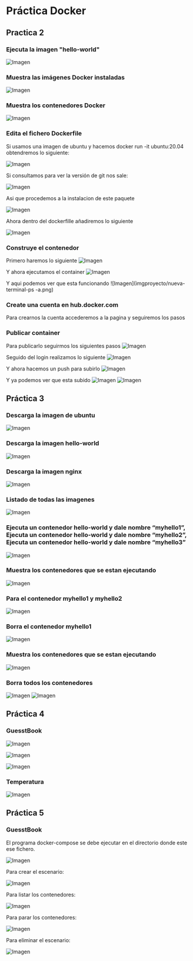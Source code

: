 # Práctica Docker

## Practica 2
### Ejecuta la imagen "hello-world"
![Imagen](imgproyecto/hello-world.png)

### Muestra las imágenes Docker instaladas
![Imagen](imgproyecto/docker-images.png)

### Muestra los contenedores Docker
![Imagen](imgproyecto/docker-ps.png)

### Edita el fichero Dockerfile
Si usamos una imagen de ubuntu y hacemos docker run -it ubuntu:20.04 obtendremos lo siguiente:

![Imagen](imgproyecto/docker-run-it.png)

Si consultamos para ver la versión de git nos sale:

![Imagen](imgproyecto/git-version.png)

Asi que procedemos a la instalacion de este paquete

![Imagen](imgproyecto/install-git.png)

Ahora dentro del dockerfille añadiremos lo siguiente

![Imagen](imgproyecto/docker-file.png)

### Construye el contenedor
Primero haremos lo siguiente
![Imagen](imgproyecto/docker-build.png)

Y ahora ejecutamos el container
![Imagen](imgproyecto/docker-run-container.png)

Y aqui podemos ver que esta funcionando
![Imagen](imgproyecto/nueva-terminal-ps -a.png)

### Create una cuenta en hub.docker.com
Para crearnos la cuenta accederemos a la pagina y seguiremos los pasos

### Publicar container
Para publicarlo seguirmos los siguientes pasos
![Imagen](imgproyecto/login-docker.png)

Seguido del login realizamos lo siguiente
![Imagen](imgproyecto/docker-tag-login.png)

Y ahora hacemos un push para subirlo
![Imagen](imgproyecto/docker-push.png)

Y ya podemos ver que esta subido
![Imagen](imgproyecto/hub-docker.png)
![Imagen](imgproyecto/subido.png)

## Práctica 3
### Descarga la imagen de ubuntu
![Imagen](imgproyecto/image-ubutnu-world.png)

### Descarga la imagen hello-world
![Imagen](imgproyecto/image-ubutnu-world.png)

### Descarga la imagen nginx
![Imagen](imgproyecto/docker-nginx.png)

### Listado de todas las imagenes
![Imagen](imgproyecto/docker-images.png)

### Ejecuta un contenedor hello-world y dale nombre “myhello1”, Ejecuta un contenedor hello-world y dale nombre “myhello2”, Ejecuta un contenedor hello-world y dale nombre “myhello3”

![Imagen](imgproyecto/myhello1-2-3.png)
### Muestra los contenedores que se estan ejecutando
![Imagen](imgproyecto/docker-ps-a.png)

### Para el contenedor myhello1 y myhello2
![Imagen](imgproyecto/docker-stop.png)

### Borra el contenedor myhello1
![Imagen](imgproyecto/docker-rm.png)

### Muestra los contenedores que se estan ejecutando
![Imagen](imgproyecto/docker-ps-a2.png)

### Borra todos los contenedores
![Imagen](imgproyecto/docker-eliminar-todo.png)
![Imagen](imgproyecto/docker-ps-a3.png)

## Práctica 4

### GuesstBook

![Imagen](imgproyecto/docker-2-containers.png)

![Imagen](imgproyecto/docker-network.png)

![Imagen](imgproyecto/guestbook.png)

### Temperatura

![Imagen](imgproyecto/docker-temperatura.png)

## Práctica 5

### GuesstBook

El programa docker-compose se debe ejecutar en el directorio donde este ese fichero.

![Imagen](imgproyecto/guess1.png)

Para crear el escenario:

![Imagen](imgproyecto/guess2.png)

Para listar los contenedores:

![Imagen](imgproyecto/guess3.png)

Para parar los contenedores:

![Imagen](imgproyecto/guess4.png)

Para eliminar el escenario:

![Imagen](imgproyecto/guess5.png)

























































